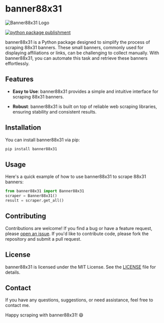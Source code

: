 
# banner88x31
![Banner88x31 Logo](https://cyber.dabamos.de/88x31/88x31.gif)


[![python package publishment](https://github.com/rudy3333/banner88x31/actions/workflows/python-publish.yml/badge.svg)](https://github.com/rudy3333/banner88x31/actions/workflows/python-publish.yml)

banner88x31 is a Python package designed to simplify the process of scraping 88x31 banners. These small banners, commonly used for displaying affiliations or links, can be challenging to collect manually. With banner88x31, you can automate this task and retrieve these banners effortlessly.

## Features

- **Easy to Use**: banner88x31 provides a simple and intuitive interface for scraping 88x31 banners.

- **Robust**: banner88x31 is built on top of reliable web scraping libraries, ensuring stability and consistent results.

## Installation

You can install banner88x31 via pip:

```bash
pip install banner88x31
```
## Usage
Here's a quick example of how to use banner88x31 to scrape 88x31 banners:

```python
from banner88x31 import Banner88x31
scraper = Banner88x31()
result = scraper.get_all()
```


## Contributing

Contributions are welcome! If you find a bug or have a feature request, please [open an issue](https://github.com/rudy3333/banner88x31/issues). If you'd like to contribute code, please fork the repository and submit a pull request.

## License

banner88x31 is licensed under the MIT License. See the [LICENSE](https://github.com/rudy3333/banner88x31/blob/master/LICENSE) file for details.

## Contact

If you have any questions, suggestions, or need assistance, feel free to contact me.

Happy scraping with banner88x31! 😄

